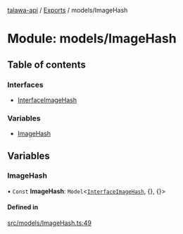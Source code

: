 [talawa-api](../README.md) / [Exports](../modules.md) / models/ImageHash

# Module: models/ImageHash

## Table of contents

### Interfaces

- [InterfaceImageHash](../interfaces/models_ImageHash.InterfaceImageHash.md)

### Variables

- [ImageHash](models_ImageHash.md#imagehash)

## Variables

### ImageHash

• `Const` **ImageHash**: `Model`\<[`InterfaceImageHash`](../interfaces/models_ImageHash.InterfaceImageHash.md), \{\}, \{\}\>

#### Defined in

[src/models/ImageHash.ts:49](https://github.com/PalisadoesFoundation/talawa-api/blob/a2b0847/src/models/ImageHash.ts#L49)
